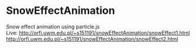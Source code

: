 # SnowEffectAnimation
Snow effect animation using particle.js <br>
Live: http://orfi.uwm.edu.pl/~s151191/snowEffectAnimation/snowEffect1.html <br>
http://orfi.uwm.edu.pl/~s151191/snowEffectAnimation/snowEffect2.html

